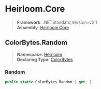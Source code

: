 # Heirloom.Core

> **Framework**: .NETStandard,Version=v2.1  
> **Assembly**: [Heirloom.Core][0]  

## ColorBytes.Random

> **Namespace**: [Heirloom][0]  
> **Declaring Type**: [ColorBytes][1]  

### Random

```cs
public static ColorBytes Random { get; }
```

[0]: ../../../Heirloom.Core.md
[1]: ../ColorBytes.md
